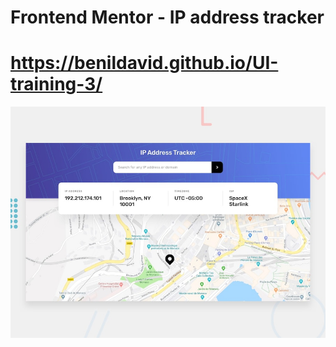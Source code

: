 # Frontend Mentor - IP address tracker

# https://benildavid.github.io/UI-training-3/

![Design preview for the IP address tracker coding challenge](./design/desktop-preview.jpg)
